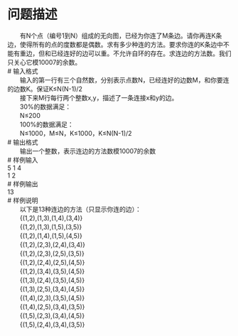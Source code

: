 <div id="pcont1" style="margin-top:20px; display:block;">

# 问题描述

<div class="pdcont">　　有N个点（编号1到N）组成的无向图，已经为你连了M条边。请你再连K条边，使得所有的点的度数都是偶数。求有多少种连的方法。要求你连的K条边中不能有重边，但和已经连好的边可以重。不允许自环的存在。求连边的方法数。我们只关心它模10007的余数。</div>
# 输入格式

<div class="pdcont">　　输入的第一行有三个自然数，分别表示点数N，已经连好的边数M，和你要连的边数K。保证K≤N(N-1)/2<br/>
　　接下来M行每行两个整数x,y，描述了一条连接x和y的边。<br/>
　　30%的数据满足：<br/>
　　N≤200<br/>
　　100%的数据满足：<br/>
　　N≤1000，M≤N，K≤1000，K≤N(N-1)/2</div>
# 输出格式

<div class="pdcont">　　输出一个整数，表示连边的方法数模10007的余数</div>
# 样例输入

<div class="pddata">5 1 4<br/>
1 2</div>
# 样例输出

<div class="pddata">13</div>
# 样例说明

<div class="pdcont">　　以下是13种连边的方法（只显示你连的边）：<br/>
　　{(1,2),(1,3),(1,4),(3,4)}<br/>
　　{(1,2),(1,3),(1,5),(3,5)}<br/>
　　{(1,2),(1,4),(1,5),(4,5)}<br/>
　　{(1,2),(2,3),(2,4),(3,4)}<br/>
　　{(1,2),(2,3),(2,5),(3,5)}<br/>
　　{(1,2),(2,4),(2,5),(4,5)}<br/>
　　{(1,2),(3,4),(3,5),(4,5)}<br/>
　　{(1,3),(2,4),(3,5),(4,5)}<br/>
　　{(1,3),(2,5),(3,4),(4,5)}<br/>
　　{(1,4),(2,3),(3,5),(4,5)}<br/>
　　{(1,4),(2,5),(3,4),(3,5)}<br/>
　　{(1,5),(2,3),(3,4),(4,5)}<br/>
　　{(1,5),(2,4),(3,4),(3,5)}</div>

</div>